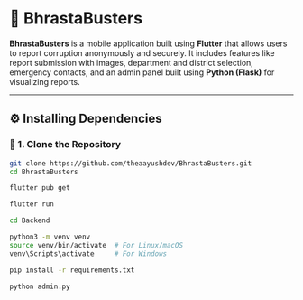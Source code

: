 # 🚨 BhrastaBusters

**BhrastaBusters** is a mobile application built using **Flutter** that allows users to report corruption anonymously and securely. It includes features like report submission with images, department and district selection, emergency contacts, and an admin panel built using **Python (Flask)** for visualizing reports.

---

## ⚙️ Installing Dependencies

### 🔹 1. Clone the Repository

```bash
git clone https://github.com/theaayushdev/BhrastaBusters.git
cd BhrastaBusters

flutter pub get

flutter run

cd Backend

python3 -m venv venv
source venv/bin/activate  # For Linux/macOS
venv\Scripts\activate     # For Windows

pip install -r requirements.txt

python admin.py
